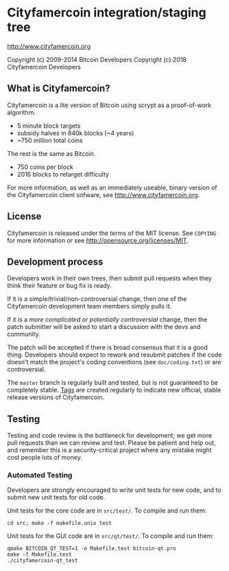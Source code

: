 Cityfamercoin integration/staging tree
================================

http://www.cityfamercoin.org

Copyright (c) 2009-2014 Bitcoin Developers
Copyright (c) 2018 Cityfamercoin Developers

What is Cityfamercoin?
----------------

Cityfamercoin is a lite version of Bitcoin using scrypt as a proof-of-work algorithm.
 - 5 minute block targets
 - subsidy halves in 840k blocks (~4 years)
 - ~750 million total coins

The rest is the same as Bitcoin.
 - 750 coins per block
 - 2016 blocks to retarget difficulty

For more information, as well as an immediately useable, binary version of
the Cityfamercoin client sofware, see http://www.cityfamercoin.org.

License
-------

Cityfamercoin is released under the terms of the MIT license. See `COPYING` for more
information or see http://opensource.org/licenses/MIT.

Development process
-------------------

Developers work in their own trees, then submit pull requests when they think
their feature or bug fix is ready.

If it is a simple/trivial/non-controversial change, then one of the Cityfamercoin
development team members simply pulls it.

If it is a *more complicated or potentially controversial* change, then the patch
submitter will be asked to start a discussion with the devs and community.

The patch will be accepted if there is broad consensus that it is a good thing.
Developers should expect to rework and resubmit patches if the code doesn't
match the project's coding conventions (see `doc/coding.txt`) or are
controversial.

The `master` branch is regularly built and tested, but is not guaranteed to be
completely stable. [Tags](https://github.com/cityfamercoin-project/cityfamercoin/tags) are created
regularly to indicate new official, stable release versions of Cityfamercoin.

Testing
-------

Testing and code review is the bottleneck for development; we get more pull
requests than we can review and test. Please be patient and help out, and
remember this is a security-critical project where any mistake might cost people
lots of money.

### Automated Testing

Developers are strongly encouraged to write unit tests for new code, and to
submit new unit tests for old code.

Unit tests for the core code are in `src/test/`. To compile and run them:

    cd src; make -f makefile.unix test

Unit tests for the GUI code are in `src/qt/test/`. To compile and run them:

    qmake BITCOIN_QT_TEST=1 -o Makefile.test bitcoin-qt.pro
    make -f Makefile.test
    ./cityfamercoin-qt_test

